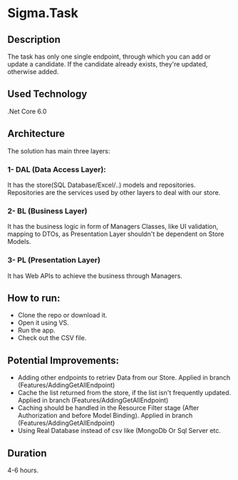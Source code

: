 # Sigma.Task

## Description
The task has only one single endpoint, through which you can add or update a candidate. If the candidate already exists, they're updated, otherwise added.

## Used Technology
.Net Core 6.0

## Architecture
The solution has main three layers:

### 1- DAL (Data Access Layer): 
It has the store(SQL Database/Excel/..) models and repositories. Repositories are the services used by other layers to deal with our store.

### 2- BL (Business Layer)
It has the business logic in form of Managers Classes, like UI validation, mapping to DTOs, as Presentation Layer shouldn't be dependent on Store Models.

### 3- PL (Presentation Layer)
It has Web APIs to achieve the business through Managers.

## How to run:
- Clone the repo or download it.
- Open it using VS.
- Run the app.
- Check out the CSV file.

## Potential Improvements:
- Adding other endpoints to retriev Data from our Store. Applied in branch (Features/AddingGetAllEndpoint)
- Cache the list returned from the store, if the list isn't frequently updated. Applied in branch (Features/AddingGetAllEndpoint)
- Caching should be handled in the Resource Filter stage (After Authorization and before Model Binding). Applied in branch (Features/AddingGetAllEndpoint)
- Using Real Database instead of csv like (MongoDb Or Sql Server etc.

## Duration 
4-6 hours.

